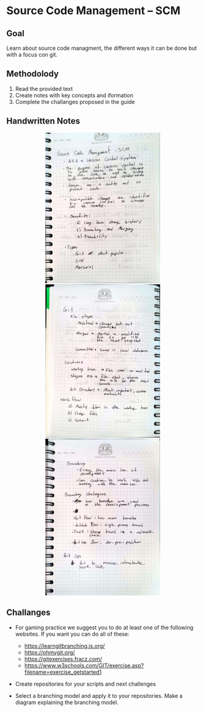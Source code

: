 # Source Code Management – SCM

## Goal 
Learn about source code managment, the different ways it can be done but with a focus con git. 

## Methodolody 
1) Read the provided text
2) Create notes with key concepts and iformation
3) Complete the challanges proposed in the guide

## Handwritten Notes

<p align="center">
    <img style = "width:300px" src="imgs/hw_notes/hw_notes_1.jpg">
    <img style = "width:300px" src="imgs/hw_notes/hw_notes_2.jpg">
    <img style = "width:300px" src="imgs/hw_notes/hw_notes_3.jpg">
</p>

## Challanges 
* For gaming practice we suggest you to do at least one of the following websites. If you want you can do all of these:

  - https://learngitbranching.js.org/
  - https://ohmygit.org/
  - https://gitexercises.fracz.com/
  - https://www.w3schools.com/GIT/exercise.asp?filename=exercise_getstarted1

* Create repositories for your scripts and next challenges

* Select a branching model and apply it to your repositories. Make a diagram explaining the branching model.
